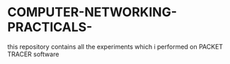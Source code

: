 # COMPUTER-NETWORKING-PRACTICALS-
this repository contains all the experiments which i performed on PACKET TRACER software 
